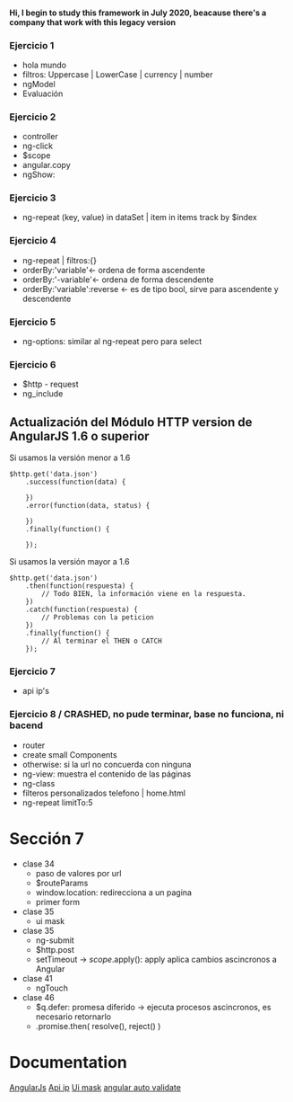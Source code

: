 #### Hi, I begin to study this framework in July 2020, beacause there's a company that work with this legacy version

### Ejercicio 1 

* hola mundo
* filtros:  Uppercase | LowerCase | currency | number
* ngModel
* Evaluación 

### Ejercicio 2

* controller
* ng-click
* $scope 
* angular.copy
* ngShow: 

### Ejercicio 3

* ng-repeat (key, value) in dataSet | item in items track by $index 

### Ejercicio 4

* ng-repeat | filtros:{}
* orderBy:'variable'<- ordena de forma ascendente 
* orderBy:'-variable'<- ordena de forma descendente 
* orderBy:'variable':reverse <- es de tipo bool, sirve para ascendente y descendente

### Ejercicio 5

* ng-options: similar al ng-repeat pero para select

### Ejercicio 6

* $http - request
* ng_include

## Actualización del Módulo HTTP version de AngularJS 1.6 o superior

Si usamos la versión menor a 1.6 

``` Js
$http.get('data.json')
    .success(function(data) {

    })
    .error(function(data, status) {

    })
    .finally(function() {

    });
```

Si usamos la versión mayor a 1.6 

``` Js
$http.get('data.json')
    .then(function(respuesta) {
        // Todo BIEN, la información viene en la respuesta.
    })
    .catch(function(respuesta) {
        // Problemas con la peticion
    })
    .finally(function() {
        // Al terminar el THEN o CATCH
    });
```
### Ejercicio 7
* api ip's
### Ejercicio 8   / CRASHED, no pude terminar, base no funciona, ni bacend
* router
* create small Components
* otherwise:  si la url no concuerda con ninguna
* ng-view: muestra el contenido de las páginas
* ng-class
* filteros personalizados telefono | home.html
* ng-repeat limitTo:5

# Sección 7
* clase 34
    * paso de valores por url
    * $routeParams
    * window.location: redirecciona a un pagina
    * primer form
* clase 35  
    * ui mask
* clase 35 
    * ng-submit
    * $http.post
    * setTimeout -> $scope.$apply(): apply aplica cambios ascincronos a Angular
* clase 41
    * ngTouch
* clase 46 
    *  $q.defer: promesa diferido -> ejecuta procesos ascincronos, es necesario retornarlo
    * .promise.then( resolve(), reject()  )      
# Documentation

[AngularJs](https://docs.angularjs.org/api/ng)
[Api ip](http://geoplugin.net/json.gp?jsoncallback=JSON_CALLBACK)
[Ui mask](https://htmlpreview.github.io/?https://github.com/angular-ui/ui-mask/master/demo/index.html)
[angular auto validate](https://jonsamwell.github.io/angular-auto-validate/)
